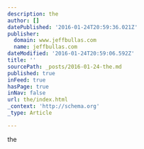 ```yaml
---
description: the
author: []
datePublished: '2016-01-24T20:59:36.021Z'
publisher:
  domain: www.jeffbullas.com
  name: jeffbullas.com
dateModified: '2016-01-24T20:59:06.592Z'
title: ''
sourcePath: _posts/2016-01-24-the.md
published: true
inFeed: true
hasPage: true
inNav: false
url: the/index.html
_context: 'http://schema.org'
_type: Article

---
```

the